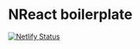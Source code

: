 # NReact boilerplate

[![Netlify Status](https://api.netlify.com/api/v1/badges/8d1983c6-b23b-4721-ba23-300340fe675d/deploy-status)](https://app.netlify.com/sites/nreact/deploys)
